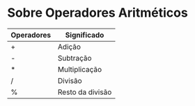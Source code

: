 <h1>Sobre Operadores Aritméticos</h1>

<table>
<thead>
<tr>
<th colspan="1">Operadores</th>
<th colspan=1>Significado</th>
</tr>
</thead>

<tbody>
<tr>
<td>+</td>
<td>Adição</td>
</tr>

<tr>
<td>-</td>
<td>Subtração</td>
</tr>

<tr>
<td>*</td>
<td>Multiplicação</td>
</tr>

<tr>
<td>/</td>
<td>Divisão</td>
</tr>

<tr>
<td>%</td>
<td>Resto da divisão</td>
</tr>
</tbody>
</table>

